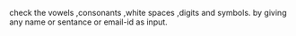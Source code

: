 check the vowels ,consonants ,white spaces ,digits and symbols.
by giving any name or sentance or email-id as input.

